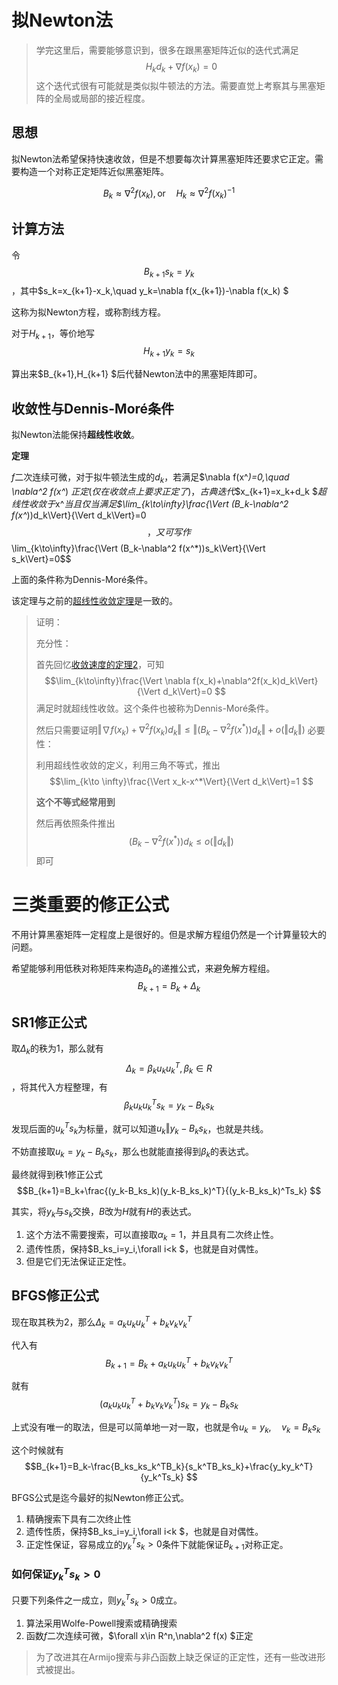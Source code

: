 # 拟Newton法

> 学完这里后，需要能够意识到，很多在跟黑塞矩阵近似的迭代式满足$$H_kd_k+\nabla f(x_k)=0 $$这个迭代式很有可能就是类似拟牛顿法的方法。需要直觉上考察其与黑塞矩阵的全局或局部的接近程度。

## 思想

拟Newton法希望保持快速收敛，但是不想要每次计算黑塞矩阵还要求它正定。需要构造一个对称正定矩阵近似黑塞矩阵。

$$B_k\approx \nabla^2 f(x_k),\text{or} \quad H_k\approx \nabla^2 f(x_k)^{-1}$$

## 计算方法

令$$B_{k+1}s_k=y_k$$，其中$s_k=x_{k+1}-x_k,\quad y_k=\nabla f(x_{k+1})-\nabla f(x_k) $

这称为拟Newton方程，或称割线方程。

对于$H_{k+1}$，等价地写$$H_{k+1}y_k=s_k$$

算出来$B_{k+1},H_{k+1} $后代替Newton法中的黑塞矩阵即可。

## 收敛性与Dennis-Moré条件

拟Newton法能保持**超线性收敛**。

**定理**

$f$二次连续可微，对于拟牛顿法生成的$d_k$，若满足$\nabla f(x^*)=0,\quad \nabla^2 f(x^*) $正定(仅在收敛点上要求正定了)，古典迭代$$x_{k+1}=x_k+d_k $$超线性收敛于$x^*$当且仅当满足$$\lim_{k\to\infty}\frac{\Vert (B_k-\nabla^2 f(x^*))d_k\Vert}{\Vert d_k\Vert}=0 $$，又可写作$$ \lim_{k\to\infty}\frac{\Vert (B_k-\nabla^2 f(x^*))s_k\Vert}{\Vert s_k\Vert}=0$$

上面的条件称为Dennis-Moré条件。

该定理与之前的[超线性收敛定理](10-收敛速度.md/#定理2(超线性收敛定理))是一致的。


> 证明：
>
> 充分性：
>
> 首先回忆[收敛速度的定理2](10-收敛速度.md#定理2(超线性收敛定理))，可知 $$\lim_{k\to\infty}\frac{\Vert \nabla f(x_k)+\nabla^2f(x_k)d_k\Vert}{\Vert d_k\Vert}=0 $$满足时就超线性收敛。这个条件也被称为Dennis-Moré条件。
>
> 然后只需要证明$\Vert \nabla f(x_k)+\nabla^2f(x_k)d_k\Vert\leq \Vert (B_k-\nabla^2 f(x^*))d_k\Vert+o(\Vert d_k\Vert )$
> 必要性：
>
> 利用超线性收敛的定义，利用三角不等式，推出$$\lim_{k\to \infty}\frac{\Vert x_k-x^*\Vert}{\Vert d_k\Vert}=1 $$
>
> **这个不等式经常用到**
>
> 然后再依照条件推出$$ (B_k-\nabla^2 f(x^*))d_k\leq o(\Vert d_k\Vert) $$即可

# 三类重要的修正公式

不用计算黑塞矩阵一定程度上是很好的。但是求解方程组仍然是一个计算量较大的问题。

希望能够利用低秩对称矩阵来构造$B_k$的递推公式，来避免解方程组。$$B_{k+1}=B_k+\Delta_k $$

## SR1修正公式

取$\Delta_k$的秩为1，那么就有$$\Delta_k=\beta_ku_ku_k^T ,\beta_k\in R$$，将其代入方程整理，有$$\beta_ku_ku_k^Ts_k=y_k-B_ks_k $$

发现后面的$u_k^Ts_k$为标量，就可以知道$u_k\Vert y_k-B_ks_k$，也就是共线。

不妨直接取$u_k=y_k-B_ks_k$，那么也就能直接得到$\beta_k$的表达式。

最终就得到秩1修正公式$$B_{k+1}=B_k+\frac{(y_k-B_ks_k)(y_k-B_ks_k)^T}{(y_k-B_ks_k)^Ts_k} $$

其实，将$y_k$与$s_k$交换，$B$改为$H$就有$H$的表达式。

1. 这个方法不需要搜索，可以直接取$\alpha_k=1$，并且具有二次终止性。
2. 遗传性质，保持$B_ks_i=y_i,\forall i<k $，也就是自对偶性。
3. 但是它们无法保证正定性。

## BFGS修正公式

现在取其秩为2，那么$\Delta_k=a_ku_ku_k^T+b_kv_kv_k^T$

代入有$$B_{k+1}=B_k+a_ku_ku_k^T+b_kv_kv_k^T $$

就有$$ (a_ku_ku_k^T+b_kv_kv_k^T)s_k=y_k-B_ks_k $$

上式没有唯一的取法，但是可以简单地一对一取，也就是令$u_k=y_k,\quad v_k=B_ks_k$

这个时候就有$$B_{k+1}=B_k-\frac{B_ks_ks_k^TB_k}{s_k^TB_ks_k}+\frac{y_ky_k^T}{y_k^Ts_k} $$

BFGS公式是迄今最好的拟Newton修正公式。
1. 精确搜索下具有二次终止性
2. 遗传性质，保持$B_ks_i=y_i,\forall i<k $，也就是自对偶性。
3. 正定性保证，容易成立的$y_k^Ts_k>0$条件下就能保证$B_{k+1}$对称正定。

### 如何保证$y_k^Ts_k>0$

只要下列条件之一成立，则$y_k^Ts_k>0$成立。

1. 算法采用Wolfe-Powell搜索或精确搜索
2. 函数$f$二次连续可微，$\forall x\in R^n,\nabla^2 f(x) $正定

> 为了改进其在Armijo搜索与非凸函数上缺乏保证的正定性，还有一些改进形式被提出。


